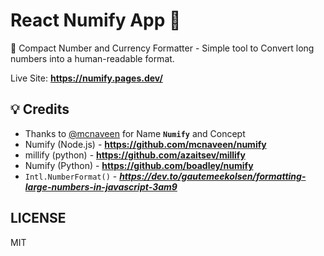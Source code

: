 # React Numify App 🔢  

🔢 Compact Number and Currency Formatter - Simple tool to Convert long numbers into a human-readable format.  

Live Site: **<https://numify.pages.dev/>**  

## 💡 Credits

- Thanks to [@mcnaveen](https://github.com/mcnaveen) for Name **`Numify`** and Concept
- Numify (Node.js) - **<https://github.com/mcnaveen/numify>**
- millify (python) - **<https://github.com/azaitsev/millify>**
- Numify (Python) - **<https://github.com/boadley/numify>**
- `Intl.NumberFormat()` - ***<https://dev.to/gautemeekolsen/formatting-large-numbers-in-javascript-3am9>***  

## LICENSE

MIT
